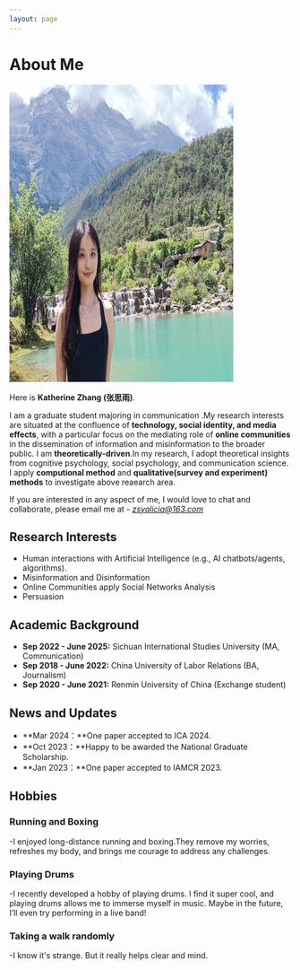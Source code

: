 ```yaml
---
layout: page
---
```


# About Me

<img src="images/caihanlin.jpg" class="floatpic" width="400" height="530">

Here is **Katherine Zhang (张思雨)**.

I am a graduate student majoring in communication .My research interests are situated at the confluence of **technology, social identity, and media effects**, with a particular focus on the mediating role of **online communities** in the dissemination of information and misinformation to the broader public. 
I am **theoretically-driven**.In my research, I adopt theoretical insights from cognitive psychology, social psychology, and communication science. I apply **computional method** and **qualitative(survey and experiment) methods** to investigate above reaearch area.

If you are interested in any aspect of me, I would love to chat and collaborate, please email me at - *zsyalicia@163.com*



## Research Interests

- Human interactions with Artificial Intelligence (e.g., AI chatbots/agents, algorithms).
- Misinformation and Disinformation
- Online Communities apply Social Networks Analysis
- Persuasion



## Academic Background

- **Sep 2022 - June 2025:** Sichuan International Studies University (MA, Communication)
- **Sep 2018 - June 2022:** China University of Labor Relations (BA, Journalism)
- **Sep 2020 - June 2021:** Renmin University of China (Exchange student)



## News and Updates

- **Mar 2024：**One paper accepted to ICA 2024.
- **Oct 2023：**Happy to be awarded the National Graduate Scholarship.
- **Jan 2023：**One paper accepted to IAMCR 2023.


## Hobbies

### Running and Boxing

-I enjoyed long-distance running and boxing.They remove my worries, refreshes my body, and brings me courage to address any challenges.

### Playing Drums

-I recently developed a hobby of playing drums. I find it super cool, and playing drums allows me to immerse myself in music. Maybe in the future, I’ll even try performing in a live band!

### Taking a walk randomly
-I know it's strange. But it really helps clear and mind.
